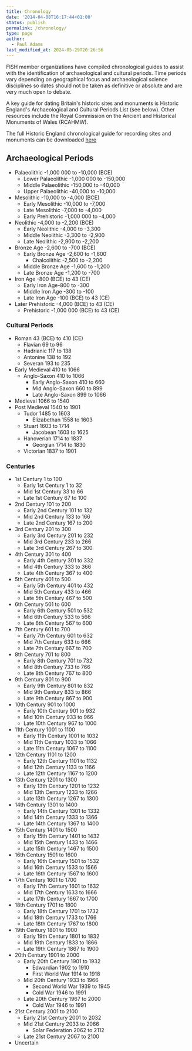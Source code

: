 ```yaml
---
title: Chronology
date: '2014-04-08T16:17:44+01:00'
status: publish
permalink: /chronology/
type: page
author: 
  - Paul Adams
last_modified_at: 2024-05-29T20:26:56
---
```

FISH member organizations have compiled chronological guides to assist with the identification of archaeological and cultural periods. 
Time periods vary depending on geographical focus and archaeological science disciplines so dates should not be taken as definitive or 
absolute and are very much open to debate.

A key guide for dating Britain's historic sites and monuments is Historic England's Archaeological and Cultural Periods List (see below). Other resources 
include the Royal Commission on the Ancient and Historical Monuments of Wales (RCAHMW).

The full Historic England chronological guide for recording sites and monuments can be downloaded [here](/2023/04/NewHE_Periods3.csv)


## Archaeological Periods

* Palaeolithic -1,000 000 to -10,000 (BCE)
    * Lower Palaeolithic -1,000 000 to -150,000
    * Middle Palaeolithic -150,000 to -40,000
    * Upper Palaeolithic -40,000 to -10,000
* Mesolithic -10,000 to -4,000 (BCE)
    * Early Mesolithic -10,000 to -7,000
    * Late Mesolithic -7,000 to -4,000
    * Early Prehistoric -1,000 000 to -4,000
* Neolithic -4,000 to -2,200 (BCE)
    * Early Neolithic -4,000 to -3,300
    * Middle Neolithic -3,300 to -2,900
    * Late Neolithic -2,900 to -2,200
* Bronze Age -2,600 to -700 (BCE)
    * Early Bronze Age -2,600 to -1,600
      * Chalcolithic -2,500 to -2,200
    * Middle Bronze Age -1,600 to -1,200 
    * Late Bronze Age -1,200 to -700
* Iron Age -800 (BCE) to 43 (CE)
    * Early Iron Age-800 to -300
    * Middle Iron Age -300 to -100
    * Late Iron Age -100 (BCE) to 43 (CE)
* Later Prehistoric -4,000 (BCE) to 43 (CE)
    * Prehistoric -1,000 000 (BCE) to 43 (CE)

### Cultural Periods


* Roman 43 (BCE) to 410 (CE)
  * Flavian 69 to 96
  * Hadrianic 117 to 138
  * Antonine 138 to 192
  * Severan 193 to 235
* Early Medieval 410 to 1066
   * Anglo-Saxon 410 to 1066
     * Early Anglo-Saxon 410 to 660
     * Mid Anglo-Saxon 660 to 899
     * Late Anglo-Saxon 899 to 1066 
* Medieval 1066 to 1540
* Post Medieval 1540 to 1901
  * Tudor 1485 to 1603
     * Elizabethan 1558 to 1603
  * Stuart 1603 to 1714
    * Jacobean 1603 to 1625
  * Hanoverian 1714 to 1837
    * Georgian 1714 to 1830
  * Victorian 1837 to 1901

### Centuries

* 1st Century	1	to 100
  * Early 1st Century	1	to 32
  * Mid 1st Century	33 to 66
  * Late 1st Century 67	to 100
* 2nd Century	101	to 200
  * Early 2nd Century	101	to 132
  * Mid 2nd Century	133	to 166
  * Late 2nd Century 167 to 200
* 3rd Century	201	to 300
  * Early 3rd Century	201	to 232
  * Mid 3rd Century	233	to 266
  * Late 3rd Century 267 to 300
* 4th Century	301	to 400
  * Early 4th Century	301	to 332
  * Mid 4th Century	333	to 366
  * Late 4th Century 367 to 400
* 5th Century	401	to 500
  * Early 5th Century	401	to 432
  * Mid 5th Century	433	to 466
  * Late 5th Century 467	to 500
* 6th Century	501	to 600
  * Early 6th Century	501	to 532
  * Mid 6th Century	533	to 566
  * Late 6th Century 567 to 600
* 7th Century	601	to 700
  * Early 7th Century	601	to 632
  * Mid 7th Century	633	to 666
  * Late 7th Century 667 to 700
* 8th Century	701	to 800
  * Early 8th Century	701	to 732
  * Mid 8th Century	733	to 766
  * Late 8th Century 767 to 800
* 9th Century	801	to 900
  * Early 9th Century	801	to 832
  * Mid 9th Century	833 to 866
  * Late 9th Century 867 to 900
* 10th Century 901 to 1000
  * Early 10th Century 901	to 932
  * Mid 10th Century 933 to 966
  * Late 10th Century	967	to 1000
* 11th Century 1001	to 1100
  * Early 11th Century 1001	to 1032
  * Mid 11th Century 1033	to 1066
  * Late 11th Century	1067 to 1100
* 12th Century 1101	to 1200
  * Early 12th Century 1101	to 1132
  * Mid 12th Century 1133	to 1166
  * Late 12th Century 1167 to 1200
* 13th Century 1201 to 1300
  * Early 13th Century 1201	to 1232
  * Mid 13th Century 1233 to 1266
  * Late 13th Century	1267 to 1300
* 14th Century 1301 to 1400
  * Early 14th Century 1301	to 1332
  * Mid 14th Century 1333 to 1366
  * Late 14th Century	1367 to 1400
* 15th Century 1401	to 1500
  * Early 15th Century 1401	to 1432
  * Mid 15th Century 1433 to 1466
  * Late 15th Century 1467 to 1500
* 16th Century 1501	to 1600
  * Early 16th Century 1501	to 1532
  * Mid 16th Century 1533	to 1566
  * Late 16th Century	1567	to 1600
* 17th Century 1601	to 1700
  * Early 17th Century 1601	to 1632
  * Mid 17th Century 1633	to 1666
  * Late 17th Century	1667	to 1700
* 18th Century 1701 to 1800
  * Early 18th Century 1701	to 1732
  * Mid 18th Century 1733	to 1766
  * Late 18th Century	1767	to 1800
* 19th Century 1801 to 1900
  * Early 19th Century 1801	to 1832
  * Mid 19th Century 1833	to 1866
  * Late 19th Century	1867	to 1900
* 20th Century 1901 to 2000
  * Early 20th Century 1901 to 1932
    * Edwardian 1902 to 1910
    * First World War 1914 to 1918
  * Mid 20th Century 1933 to 1966
    * Second World War 1939 to 1945
    * Cold War 1946 to 1991
  * Late 20th Century 1967 to 2000
    * Cold War 1946 to 1991
* 21st Century 2001 to 2100
  * Early 21st Century 2001 to 2032
  * Mid 21st Century 2033 to 2066
    * Solar Federation 2062 to 2112
  * Late 21st Century 2067 to 2100  
* Uncertain

